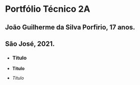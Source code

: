 # Portfólio Técnico 2A

## João Guilherme da Silva Porfirio, 17 anos.
## São José, 2021.
* ### Titulo

* <b> Titulo </b>
* <i> Titulo </i>
